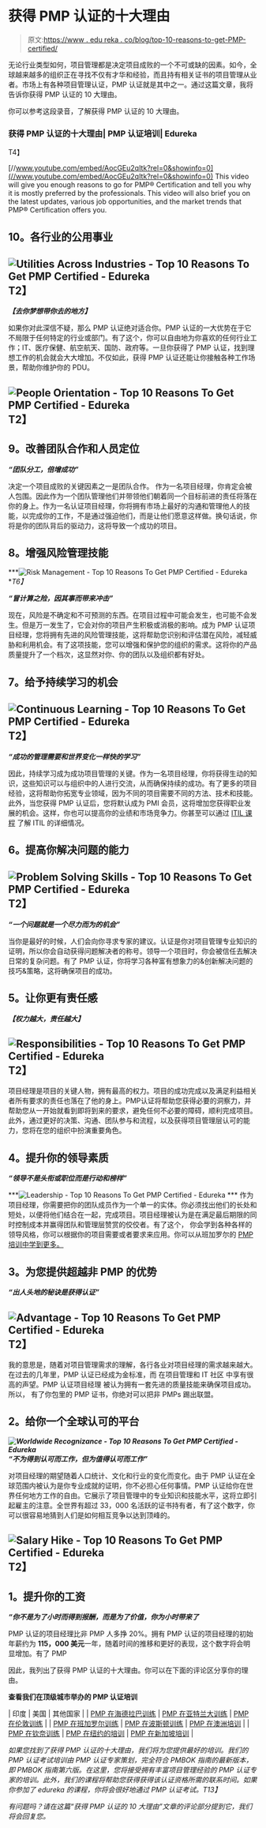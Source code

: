 # 获得 PMP 认证的十大理由

> 原文:[https://www . edu reka . co/blog/top-10-reasons-to-get-PMP-certified/](https://www.edureka.co/blog/top-10-reasons-to-get-pmp-certified/)

无论行业类型如何，项目管理都是决定项目成败的一个不可或缺的因素。如今，全球越来越多的组织正在寻找不仅有才华和经验，而且持有相关证书的项目管理从业者。市场上有各种项目管理认证，PMP 认证就是其中之一。通过这篇文章，我将告诉你获得 PMP 认证的 10 大理由。

你可以参考这段录音，了解获得 PMP 认证的 10 大理由。

### **获得 PMP 认证的十大理由| PMP 认证培训| Edureka**

T4】

[//www.youtube.com/embed/AocGEu2qItk?rel=0&showinfo=0](//www.youtube.com/embed/AocGEu2qItk?rel=0&showinfo=0) This video will give you enough reasons to go for PMP® Certification and tell you why it is mostly preferred by the professionals. This video will also brief you on the latest updates, various job opportunities, and the market trends that PMP® Certification offers you.

## 10。各行业的公用事业

## **![Utilities Across Industries - Top 10 Reasons To Get PMP Certified - Edureka](../Images/be89ae27b71fe45ff3f31056ba6a7aa3.png)T2】**

***【去你梦想带你去的地方】***

如果你对此深信不疑，那么 PMP 认证绝对适合你。PMP 认证的一大优势在于它不局限于任何特定的行业或部门。有了这个，你可以自由地为你喜欢的任何行业工作；IT、医疗保健、航空航天、国防、政府等。一旦你获得了 PMP 认证，找到理想工作的机会就会大大增加。不仅如此，获得 PMP 认证还能让你接触各种工作场景，帮助你维护你的 PDU。

## **![People Orientation - Top 10 Reasons To Get PMP Certified - Edureka](../Images/898411f79398e5134feef75ecdf83448.png)T2】**

## **9。改善团队合作和人员定位**

***“团队分工，倍增成功”***

决定一个项目成败的关键因素之一是团队合作。 作为一名项目经理，你肯定会被人包围。因此作为一个团队管理他们并带领他们朝着同一个目标前进的责任将落在你的身上。作为一名认证项目经理，你将拥有市场上最好的沟通和管理他人的技能，以完成你的工作，不是通过强迫他们，而是让他们愿意这样做。换句话说，你将是你的团队背后的驱动力，这将导致一个成功的项目。

## **8。增强风险管理技能**

***![Risk Management - Top 10 Reasons To Get PMP Certified - Edureka](../Images/227462c825a3d9e5eb5ae957e6ab1557.png)**T6】*

***“冒计算之险，因其事而带来冲击”***

现在，风险是不确定和不可预测的东西。在项目过程中可能会发生，也可能不会发生。但是万一发生了，它会对你的项目产生积极或消极的影响。成为 PMP 认证项目经理，您将拥有先进的风险管理技能，这将帮助您识别和评估潜在风险，减轻威胁和利用机会。有了这项技能，您可以增强和保护您的组织的需求。这将你的产品质量提升了一个档次，这显然对你、你的团队以及组织都有好处。

## **7。给予持续学习的机会**

## **![Continuous Learning - Top 10 Reasons To Get PMP Certified - Edureka](../Images/c5269148a51329a4c93a6cbadebb9c33.png)T2】**

***“成功的管理需要和世界变化一样快的学习”***

因此，持续学习成为成功项目管理的关键。作为一名项目经理，你将获得生动的知识，这些知识可以与组织中的人进行交流，从而确保持续的成功。有了更多的项目经验，这将帮助你拓宽专业领域，因为不同的项目需要不同的方法、技术和技能。此外，当您获得 PMP 认证后，您将默认成为 PMI 会员，这将增加您获得职业发展的机会。这样，你也可以提高你的业绩和市场竞争力。你甚至可以通过 [ITIL 课程](https://www.edureka.co/itil4-foundation-certification-training) 了解 ITIL 的详细情况。

## **6。提高你解决问题的能力**

## **![Problem Solving Skills - Top 10 Reasons To Get PMP Certified - Edureka](../Images/7c64b88026ae6b01c274b2ad403f6160.png)T2】**

***“一个问题就是一个尽力而为的机会”***

当你是最好的时候，人们会向你寻求专家的建议。认证是你对项目管理专业知识的证明，所以你会自动获得问题解决者的称号。领导一个项目时，你会被信任去解决日常的复杂问题。有了 PMP 认证，你将学习各种富有想象力的&创新解决问题的技巧&策略，这将确保项目的成功。

## **5。让你更有责任感**

***【权力越大，责任越大】***

## **![Responsibilities - Top 10 Reasons To Get PMP Certified - Edureka](../Images/665b0671a50a2fd716bbb2a5add384df.png)T2】**

项目经理是项目的关键人物，拥有最高的权力。项目的成功完成以及满足利益相关者所有要求的责任也落在了他的身上。PMP认证将帮助您获得必要的洞察力，并帮助您从一开始就看到即将到来的要求，避免任何不必要的障碍，顺利完成项目。此外，通过更好的决策、沟通、团队参与和流程，以及获得项目管理层认可的能力，您将在您的组织中扮演重要角色。

## **4。提升你的领导素质**

***“领导不是头衔或职位而是行动和榜样”***

***![Leadership - Top 10 Reasons To Get PMP Certified - Edureka](../Images/a993fedc0ee55d868bf220cc87d26bee.png)  *** 作为项目经理，你需要把你的团队成员作为一个单一的实体。你必须找出他们的长处和短处，以便将他们结合在一起，完成项目。项目经理被认为是在满足最后期限的同时控制成本并赢得团队和管理层赞赏的佼佼者。有了这个， 你会学到各种各样的领导风格，你可以根据你的项目需要或者要求来应用。你可以从班加罗尔的 [PMP 培训中学到更多。](https://www.edureka.co/pmp-certification-exam-training-bangalore)

## **3。为您提供超越非 PMP 的优势**

***“出人头地的秘诀是获得认证”***

## **![Advantage - Top 10 Reasons To Get PMP Certified - Edureka](../Images/d6859e021692481748fb72ac80ee1236.png)T2】**

我的意思是，随着对项目管理需求的理解，各行各业对项目经理的需求越来越大。在过去的几年里，PMP 认证已经成为金标准，而 在项目管理和 IT 社区 中享有很高的声望。PMP 认证项目经理 被认为拥有一套先进的质量技能来确保项目成功。 所以， 有了你包里的 PMP 证书，你绝对可以把非 PMPs 踢出联盟。

## **2。给你一个全球认可的平台**

***![Worldwide Recognizance - Top 10 Reasons To Get PMP Certified - Edureka](../Images/6cf5460bb1e0dba26468bc6bc082cf9c.png) “不为得到认可而工作，但为值得认可而工作”*** 

对项目经理的期望随着人口统计、文化和行业的变化而变化。由于 PMP 认证在全球范围内被认为是你专业成就的证明，你不必担心任何事情。PMP 认证给你在世界任何地方工作的自由。它展示了项目管理中的专业知识和技能水平，这将立即引起雇主的注意。全世界有超过 33，000 名活跃的证书持有者，有了这个数字，你可以很容易地猜到人们是如何相互竞争以达到顶峰的。

## **![Salary Hike - Top 10 Reasons To Get PMP Certified - Edureka](../Images/6366c21335e015059f1bc3351b179ea1.png)T2】**

## **1。提升你的工资**

***“你不是为了小时而得到报酬，而是为了价值，你为小时带来了***

PMP 认证的项目经理比非 PMP 人多挣 20%。拥有 PMP 认证的项目经理的初始年薪约为 **115，000 美元**一年，随着时间的推移和更好的表现，这个数字将会明显增加。有了 PMP

因此，我列出了获得 PMP 认证的十大理由。你可以在下面的评论区分享你的理由。

**查看我们在顶级城市举办的 PMP 认证培训**

| 印度 | 美国 | 其他国家 |
| [PMP 在海德拉巴训练](https://www.edureka.co/pmp-certification-exam-training-hyderabad) | [PMP 在亚特兰大训练](https://www.edureka.co/pmp-certification-exam-training-atlanta) | [PMP 在伦敦训练](https://www.edureka.co/pmp-certification-exam-training-london) |
| [PMP 在班加罗尔训练](https://www.edureka.co/pmp-certification-exam-training-bangalore) | [PMP 在波斯顿训练](https://www.edureka.co/pmp-certification-exam-training-boston) | [PMP 在澳洲培训](https://www.edureka.co/pmp-certification-exam-training-australia) |
| [PMP 在钦奈训练](https://www.edureka.co/pmp-certification-exam-training-chennai) | [PMP 在纽约的培训](https://www.edureka.co/pmp-certification-exam-training-new-york-city) | [PMP 在新加坡培训](https://www.edureka.co/pmp-certification-exam-training-singapore) |

*如果您找到了获得 PMP 认证的十大理由，我们将为您提供最好的培训。我们的 PMP 认证考试培训由 PMP 认证专家策划，完全符合 PMBOK 指南的最新版本，即 PMBOK 指南第六版。在这里，您将接受拥有丰富项目管理经验的 PMP 认证专家的培训。此外，我们的课程将帮助您获得获得该认证资格所需的联系时间。如果你参加了 edureka 的课程，你将会很好地通过 PMP 认证考试。T13】*

*有问题吗？请在这篇“获得 PMP 认证的 10 大理由”文章的评论部分提到它，我们将会回复您。*